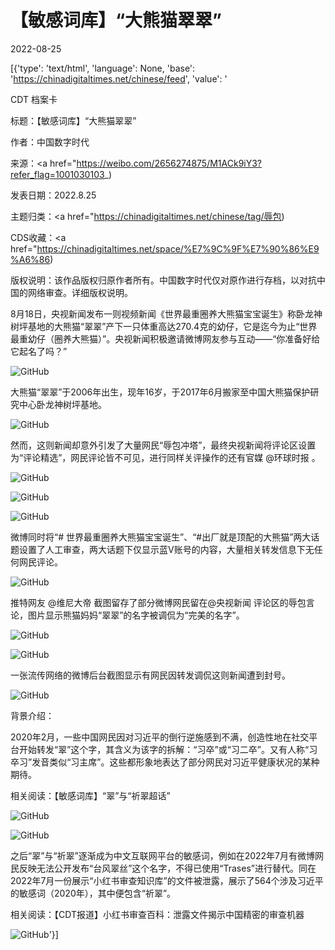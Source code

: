 # 【敏感词库】“大熊猫翠翠”

2022-08-25

[{'type': 'text/html', 'language': None, 'base': 'https://chinadigitaltimes.net/chinese/feed', 'value': '

CDT 档案卡

标题：【敏感词库】“大熊猫翠翠”

作者：中国数字时代

来源：<a href="https://weibo.com/2656274875/M1ACk9iY3?refer_flag=1001030103_)

发表日期：2022.8.25

主题归类：<a href="https://chinadigitaltimes.net/chinese/tag/辱包)

CDS收藏：<a href="https://chinadigitaltimes.net/space/%E7%9C%9F%E7%90%86%E9%A6%86)

版权说明：该作品版权归原作者所有。中国数字时代仅对原作进行存档，以对抗中国的网络审查。详细版权说明。





8月18日，央视新闻发布一则视频新闻《世界最重圈养大熊猫宝宝诞生》称卧龙神树坪基地的大熊猫“翠翠”产下一只体重高达270.4克的幼仔，它是迄今为止“世界最重幼仔（圈养大熊猫）”。央视新闻积极邀请微博网友参与互动——“你准备好给它起名了吗？”

![GitHub](https://chinadigitaltimes.net/chinese/files/2022/08/image-1661411223050.png)

大熊猫“翠翠”于2006年出生，现年16岁，于2017年6月搬家至中国大熊猫保护研究中心卧龙神树坪基地。

![GitHub](https://chinadigitaltimes.net/chinese/files/2022/08/image-1661413428354.png)

然而，这则新闻却意外引发了大量网民“辱包冲塔”，最终央视新闻将评论区设置为“评论精选”，网民评论皆不可见，进行同样关评操作的还有官媒 @环球时报 。

![GitHub](https://chinadigitaltimes.net/chinese/files/2022/08/image-1661413515406.png)

![GitHub](https://chinadigitaltimes.net/chinese/files/2022/08/image-1661413343431.png)

![GitHub](https://chinadigitaltimes.net/chinese/files/2022/08/image-1661413567992.png)

微博同时将“# 世界最重圈养大熊猫宝宝诞生”、“#出厂就是顶配的大熊猫”两大话题设置了人工审查，两大话题下仅显示蓝V账号的内容，大量相关转发信息下无任何网民评论。

![GitHub](https://chinadigitaltimes.net/chinese/files/2022/08/image-1661414219846.png)

推特网友 @维尼大帝 截图留存了部分微博网民留在@央视新闻 评论区的辱包言论，图片显示熊猫妈妈“翠翠”的名字被调侃为“完美的名字”。

![GitHub](https://chinadigitaltimes.net/chinese/files/2022/08/image-1661413803756.png)

![GitHub](https://chinadigitaltimes.net/chinese/files/2022/08/image-1661413809869.png)

一张流传网络的微博后台截图显示有网民因转发调侃这则新闻遭到封号。

![GitHub](https://chinadigitaltimes.net/chinese/files/2022/08/image-1661414423838.png)

背景介绍：

2020年2月，一些中国网民因对习近平的倒行逆施感到不满，创造性地在社交平台开始转发“翠”这个字，其含义为该字的拆解：“习卒”或“习二卒”。又有人称“习卒习”发音类似“习主席”。这些都形象地表达了部分网民对习近平健康状况的某种期待。

相关阅读：【敏感词库】“翠”与“祈翠超话”

![GitHub](https://chinadigitaltimes.net/chinese/files/2020/02/EPxVcxtU8AA7A5g.jpeg)

![GitHub](https://chinadigitaltimes.net/chinese/files/2020/02/GlI2xnC-scaled.jpg)

之后“翠”与“祈翠”逐渐成为中文互联网平台的敏感词，例如在2022年7月有微博网民反映无法公开发布“台风翠丝”这个名字，不得已使用“Trases”进行替代。同在2022年7月一份展示“小红书审查知识库”的文件被泄露，展示了564个涉及习近平的敏感词（2020年），其中便包含“祈翠”。

相关阅读：【CDT报道】小红书审查百科：泄露文件揭示中国精密的审查机器













![GitHub](https://chinadigitaltimes.net/chinese/files/2022/08/image-1661415058003.png)'}]